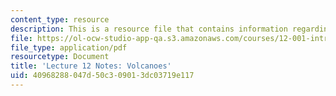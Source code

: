 ```yaml
---
content_type: resource
description: This is a resource file that contains information regarding volcanoes.
file: https://ol-ocw-studio-app-qa.s3.amazonaws.com/courses/12-001-introduction-to-geology-fall-2013/40968288047d50c309013dc03719e117_MIT12_001F13_Lec12Notes.pdf
file_type: application/pdf
resourcetype: Document
title: 'Lecture 12 Notes: Volcanoes'
uid: 40968288-047d-50c3-0901-3dc03719e117
---
```

